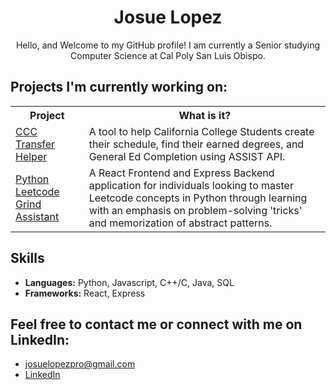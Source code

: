 <div align="center">
  <h1>Josue Lopez</h1>
</div>

<p align="center">
  Hello, and Welcome to my GitHub profile! I am currently a Senior studying Computer Science at Cal Poly San Luis Obispo.
</p>

## Projects I'm currently working on:

<table>
  <tr>
    <th>Project</th>
    <th>What is it?</th>
  </tr>
  <tr>
    <td><a href="https://github.com/Castro19/ccc-transfer-helper">CCC Transfer Helper</a></td>
    <td>A tool to help California College Students create their schedule, find their earned degrees, and General Ed Completion using ASSIST API.</td>
  </tr>
  <tr>
    <td><a href="https://github.com/JLpro-cd/Python-Leetcode-Grind-Assistant">Python Leetcode Grind Assistant</a></td>
    <td>A React Frontend and Express Backend application for individuals looking to master Leetcode concepts in Python through learning with an emphasis on problem-solving 'tricks' and memorization of abstract patterns.</td>
  </tr>
</table>

## Skills
- **Languages:** Python, Javascript, C++/C, Java, SQL
- **Frameworks:** React, Express

## Feel free to contact me or connect with me on LinkedIn:
- josuelopezpro@gmail.com
- [LinkedIn](https://www.linkedin.com/in/josuelopezpro/)
